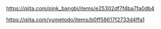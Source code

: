 https://qiita.com/pink_bangbi/items/e25302df7f4ba7fa0db4

https://qiita.com/yumetodo/items/b0ff58617f2733d4ffa1
